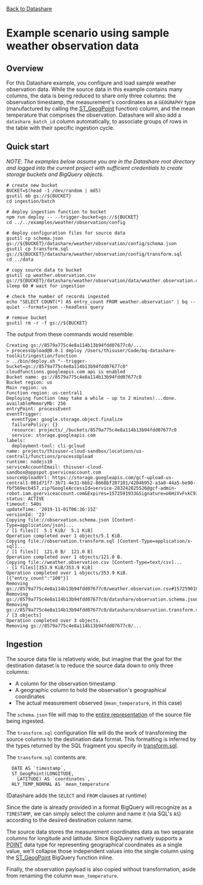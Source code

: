 [Back to Datashare](../../README.md)

# Example scenario using sample weather observation data

## Overview
For this Datashare example, you configure and load sample weather observation 
data. While the source data in this example contains many columns,
the data is being reduced to share only three columns: the observation
timestamp, the measurement's coordinates as a `GEOGRAPHY` type (manufactured by calling the
[ST_GeogPoint](https://cloud.google.com/bigquery/docs/reference/standard-sql/geography_functions#st_geogpoint)
function) column, and the mean temperature that comprises the observation. Datashare will also add a `datashare_batch_id` column automatically, to associate groups of rows in the table with their specific ingestion cycle.

## Quick start

*NOTE*: _The examples below assume you are in the Datashare root directory and logged into the current project with sufficient credentials to create storage buckets and BigQuery objects._


```
# create new bucket
BUCKET=$(head -1 /dev/random | md5)
gsutil mb gs://${BUCKET}
cd ingestion/batch

# deploy ingestion function to bucket
npm run deploy -- --trigger-bucket=gs://${BUCKET}
cd ../../examples/weather/observation/config

# deploy configuration files for source data
gsutil cp schema.json gs://${BUCKET}/datashare/weather/observation/config/schema.json
gsutil cp transform.sql gs://${BUCKET}/datashare/weather/observation/config/transform.sql
cd ../data

# copy source data to bucket
gsutil cp weather.observation.csv gs://${BUCKET}/datashare/weather/observation/data/weather.observation.csv
sleep 60 # wait for ingestion

# check the number of records ingested
echo "SELECT COUNT(*) AS entry_count FROM weather.observation" | bq --quiet --format=json --headless query

# remove bucket
gsutil rm -r -f gs://${BUCKET}

```

The output from these commands would resemble:

```
Creating gs://8579a775c4e8a114b13b94fdd07677c0/...
> processUpload@0.0.1 deploy /Users/thisuser/Code/bq-datashare-toolkit/ingestion/function
> ../bin/deploy.sh "--trigger-bucket=gs://8579a775c4e8a114b13b94fdd07677c0"
cloudfunctions.googleapis.com api is enabled
Bucket name: gs://8579a775c4e8a114b13b94fdd07677c0
Bucket region: us
Main region: us
Function region: us-central1
Deploying function (may take a while - up to 2 minutes)...done.                
availableMemoryMb: 256
entryPoint: processEvent
eventTrigger:
  eventType: google.storage.object.finalize
  failurePolicy: {}
  resource: projects/_/buckets/8579a775c4e8a114b13b94fdd07677c0
  service: storage.googleapis.com
labels:
  deployment-tool: cli-gcloud
name: projects/thisuser-cloud-sandbox/locations/us-central1/functions/processUpload
runtime: nodejs10
serviceAccountEmail: thisuser-cloud-sandbox@appspot.gserviceaccount.com
sourceUploadUrl: https://storage.googleapis.com/gcf-upload-us-central1-081d71f7-3b71-4e31-bbb2-8668bf287101/4204b952-a3a0-44a5-be90-fbf569ecb457.zip?GoogleAccessId=service-283242825526@gcf-admin-robot.iam.gserviceaccount.com&Expires=1572591933&Signature=o6HiVvFxkC9IOFkI2WCR6%2F%2FrgUGqL5CzWZQRQrbKdD2Yiv7RmddkmoGNDJwUnagVf9Yaa8ZMvpoI32M%2BxKA1ZqcV2ztGiPuUd%2BvrEd937ffTig8GBtNSnIctBeU7vU6MOs5yVWRFOxXG32onRO18GD2dRt4F7Lgegw99xvpYODHaNhsHOKkl2VBpblPgBDbRwpUkRC6jMdOmkrXWirnHuATxRcbCC2Xt7lHRPk85Z4tL1fBaL1WndCWAO1q5cIIbQGX0O4uValRd8YjEFyYeNhDpgdLgwndcVbW%2B1uCF9D4wcK7ZezX1ZlgVHv%2BjviSDX4w1sDYqmEV7UPnJOF2vAQ%3D%3D
status: ACTIVE
timeout: 540s
updateTime: '2019-11-01T06:36:15Z'
versionId: '23'
Copying file://observation.schema.json [Content-Type=application/json]...
/ [1 files][  5.1 KiB/  5.1 KiB]                                                
Operation completed over 1 objects/5.1 KiB.                                      
Copying file://observation.transform.sql [Content-Type=application/x-sql]...
/ [1 files][  121.0 B/  121.0 B]                                                
Operation completed over 1 objects/121.0 B.                                      
Copying file://weather.observation.csv [Content-Type=text/csv]...
- [1 files][353.9 KiB/353.9 KiB]                                                
Operation completed over 1 objects/353.9 KiB.                                    
[{"entry_count":"100"}]
Removing gs://8579a775c4e8a114b13b94fdd07677c0/weather.observation.csv#1572590184078408...
Removing gs://8579a775c4e8a114b13b94fdd07677c0/datashare/observation.schema.json#1572590178619078...
Removing gs://8579a775c4e8a114b13b94fdd07677c0/datashare/observation.transform.sql#1572590181630862...
/ [3 objects]                                                                   
Operation completed over 3 objects.                                              
Removing gs://8579a775c4e8a114b13b94fdd07677c0/...
```

## Ingestion

The source data file is relatively wide, but imagine that the goal for
the destination dataset is to reduce the source data down to only three
columns:

* A column for the observation timestamp
* A geographic column to hold the observation's geographical coordinates
* The actual measurement observed (`mean_temperature`, in this case)

The `schema.json` file will map to the
[entire representation](https://github.com/GoogleCloudPlatform/datashare-toolkit/blob/master/examples/weather/observation/config/schema.json) of
the source file being ingested.

The `transform.sql` configuration file will do the work of transforming
the source columns to the destination data format. This
formatting is inferred by the types returned by the SQL fragment
you specify in [transform.sql](https://github.com/GoogleCloudPlatform/datashare-toolkit/blob/master/examples/weather/observation/config/transform.sql).

The `transform.sql` contents are:

```
  DATE AS `timestamp`,
  ST_GeogPoint(LONGITUDE,
    LATITUDE) AS `coordinates`,
  HLY_TEMP_NORMAL AS `mean_temperature`
```

(Datashare adds the `SELECT` and `FROM` clauses at runtime)

Since the date is already provided in a format BigQuery
will recognize as a `TIMESTAMP`, we can simply select the column and name
it (via SQL's `AS`) according to the desired destination column name.

The source data stores the measurement coordinates data as two separate
columns for longitude and latitude. Since BigQuery natively supports a
[POINT](https://cloud.google.com/bigquery/docs/gis-data) data type for representing geographical coordinates as a single
value, we'll collapse those independent values into the single column
using the [ST_GeogPoint](https://cloud.google.com/bigquery/docs/reference/standard-sql/geography_functions#st_geogpoint) BigQuery function inline.

Finally, the observation payload is also copied without
transformation, aside from renaming the column `mean_temperature`.


